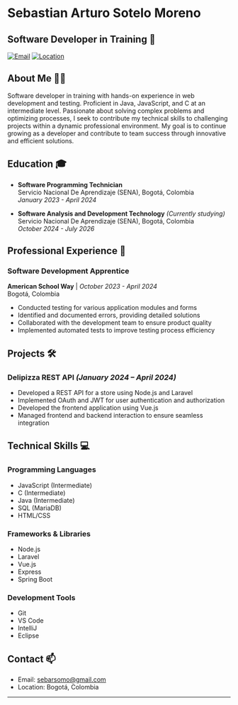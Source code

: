 # Sebastian Arturo Sotelo Moreno
## Software Developer in Training 🚀

[![Email](https://img.shields.io/badge/Email-sebarsomo%40gmail.com-blue)](mailto:sebarsomo@gmail.com)
[![Location](https://img.shields.io/badge/Location-Bogota%2C%20Colombia-orange)](https://www.google.com/maps/place/Bogota)

## About Me 👨‍💻

Software developer in training with hands-on experience in web development and testing. Proficient in Java, JavaScript, and C at an intermediate level. Passionate about solving complex problems and optimizing processes, I seek to contribute my technical skills to challenging projects within a dynamic professional environment. My goal is to continue growing as a developer and contribute to team success through innovative and efficient solutions.

## Education 🎓

- **Software Programming Technician**  
  Servicio Nacional De Aprendizaje (SENA), Bogotá, Colombia  
  *January 2023 - April 2024*

- **Software Analysis and Development Technology** *(Currently studying)*  
  Servicio Nacional De Aprendizaje (SENA), Bogotá, Colombia  
  *October 2024 - July 2026*

## Professional Experience 💼

### Software Development Apprentice
**American School Way** | *October 2023 - April 2024*  
Bogotá, Colombia
- Conducted testing for various application modules and forms
- Identified and documented errors, providing detailed solutions
- Collaborated with the development team to ensure product quality
- Implemented automated tests to improve testing process efficiency

## Projects 🛠️

### Delipizza REST API *(January 2024 – April 2024)*
- Developed a REST API for a store using Node.js and Laravel
- Implemented OAuth and JWT for user authentication and authorization
- Developed the frontend application using Vue.js
- Managed frontend and backend interaction to ensure seamless integration

## Technical Skills 💻

### Programming Languages
- JavaScript (Intermediate)
- C (Intermediate)
- Java (Intermediate)
- SQL (MariaDB)
- HTML/CSS

### Frameworks & Libraries
- Node.js
- Laravel
- Vue.js
- Express
- Spring Boot

### Development Tools
- Git
- VS Code
- IntelliJ
- Eclipse

## Contact 📫

- Email: [sebarsomo@gmail.com](mailto:sebarsomo@gmail.com)
- Location: Bogotá, Colombia

---
